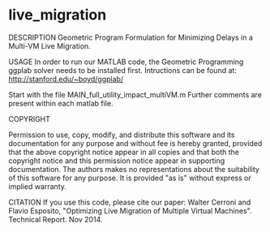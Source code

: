 live_migration
==============

DESCRIPTION
  Geometric Program Formulation for Minimizing Delays in a Multi-VM Live Migration.

USAGE
  In order to run our MATLAB code, the Geometric Programming ggplab solver needs to be installed first.
  Intructions can be found at: http://stanford.edu/~boyd/ggplab/

  Start with the file MAIN_full_utility_impact_multiVM.m
  Further comments are present within each matlab file.

COPYRIGHT 
 
  Permission to use, copy, modify, and distribute this software and its documentation
  for any purpose and without fee is hereby granted, provided that the above copyright notice appear in all 
  copies and that both the copyright notice and this permission notice appear in supporting documentation. 
  The authors makes no representations about the suitability of this software for any purpose. 
  It is provided "as is" without express or implied warranty.
 
 CITATION
  If you use this code, please cite our paper: 
  Walter Cerroni and Flavio Esposito, "Optimizing Live Migration of Multiple Virtual Machines". 
  Technical Report. Nov 2014. 
